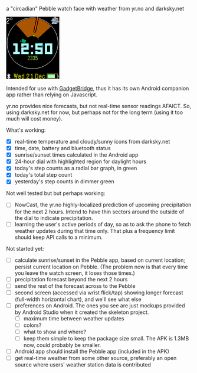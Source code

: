 a "circadian" Pebble watch face with weather from yr.no and darksky.net

<img src="doc/screenshot-pebble.png">

Intended for use with [GadgetBridge](https://github.com/Freeyourgadget/Gadgetbridge),
thus it has its own Android companion app rather than relying on Javascript.

yr.no provides nice forecasts, but not real-time sensor readings AFAICT.
So, using darksky.net for now, but perhaps not for the long term
(using it too much will cost money).

What's working:
- [x] real-time temperature and cloudy/sunny icons from darksky.net
- [x] time, date, battery and bluetooth status
- [x] sunrise/sunset times calculated in the Android app
- [x] 24-hour dial with highlighted region for daylight hours
- [x] today's step counts as a radial bar graph, in green
- [x] today's total step count
- [x] yesterday's step counts in dimmer green

Not well tested but but perhaps working:
- [ ] NowCast, the yr.no highly-localized prediction of upcoming precipitation for the next 2 hours.  Intend to have thin sectors around the outside of the dial to indicate precipitation.
- [ ] learning the user's active periods of day, so as to ask the phone to fetch weather updates during that time only.  That plus a frequency limit should keep API calls to a minimum.

Not started yet:
- [ ] calculate sunrise/sunset in the Pebble app, based on current location; persist current location on Pebble.  (The problem now is that every time you leave the watch screen, it loses those times.)
- [ ] precipitation forecast beyond the next 2 hours
- [ ] send the rest of the forecast across to the Pebble
- [ ] second screen (accessed via wrist flick/tap) showing longer forecast (full-width horizontal chart), and we'll see what else
- [ ] preferences on Android.  The ones you see are just mockups provided by Android Studio when it created the skeleton project.
  - [ ] maximum time between weather updates
  - [ ] colors?
  - [ ] what to show and where?
  - [ ] keep them simple to keep the package size small.  The APK is 1.3MB now, could probably be smaller.
- [ ] Android app should install the Pebble app (included in the APK)
- [ ] get real-time weather from some other source, preferably an open source where users' weather station data is contributed
